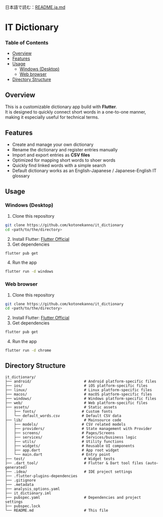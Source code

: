 日本語で読む：[README.ja.md](README.ja.md)

<!-- omit in toc -->
# IT Dictionary

<!-- omit in toc -->
### Table of Contents

- [Overview](#overview)
- [Features](#features)
- [Usage](#usage)
  - [Windows (Desktop)](#windows-desktop)
  - [Web browser](#web-browser)
- [Directory Structure](#directory-structure)

## Overview

This is a customizable dictionary app build with **Flutter**.  
It is designed to quickly connect short words in a one-to-one manner, making it especially useful for technical terms.

## Features

- Create and manage your own dictionary
- Rename the dictionary and register entries manually
- Import and export entries as **CSV files**
- Optimized for mapping short words to shoer words
- Quickly find linked words with a simple search
- Default dictionary works as an English-Japanese / Japanese-English IT glossary

## Usage

### Windows (Desktop)

1. Clone this repository
  ```bash
  git clone https://github.com/kotonekanno/it_dictionary
  cd <path/to/the/directory>
  ```
2. Install Flutter: [Flutter Official](https://docs.flutter.dev/get-started)
3. Get dependencies
  ```bash
  flutter pub get
  ```
4. Run the app
  ```bash
  flutter run -d windows
  ```

### Web browser

1. Clone this repository
  ```bash
  git clone https://github.com/kotonekanno/it_dictionary
  cd <path/to/the/directory>
  ```
2. Install Flutter: [Flutter Official](https://docs.flutter.dev/get-started)
3. Get dependencies
  ```bash
  flutter pub get
  ```
4. Run the app
  ```bash
  flutter run -d chrome
  ```

## Directory Structure

```
it_dictionary/
├── android/                        # Android platform-specific files
├── ios/                            # iOS platform-specific files
├── linux/                          # Linux platform-specific files
├── macos/                          # macOS platform-specific files
├── windows/                        # Windows platform-specific files
├── web/                            # Web platform-specific files
├── assets/                         # Static assets
│   ├── fonts/                     # Custom fonts
│   └── default_words.csv          # Default CSV data
├── lib/                            # Mainsource code
│   ├── models/                    # CSV related models
│   ├── providers/                 # State management with Provider
│   ├── screens/                   # Pages/Screens
│   ├── services/                  # Services/business logic
│   ├── utils/                     # Utility functions
│   ├── widgets/                   # Reusable UI components
│   ├── app.dart                   # App root widget
│   └── main.dart                  # Entry point
├── test/                           # Widget tests
├── .dart_tool/                     # Flutter & Dart tool files (auto-generated)
├── .idea/                          # IDE project settings
├── .flutter-plugins-dependencies 
├── .gitignore
├── .metadata
├── analysis_options.yaml
├── it_dictionary.iml
├── pubspec.yaml                    # Dependencies and project settings
├── pubspec.lock
└── README.md                       # This file
```
